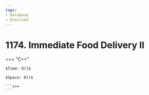 ```yaml
---
tags:
- Database
- Unsolved
---
```



# 1174. Immediate Food Delivery II

=== "C++"

    $Time: O()$

    $Space: O()$

    ```c++
    ```